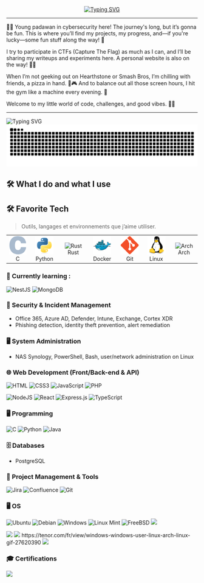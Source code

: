 <p align="center">
  <a href="https://git.io/typing-svg">
    <img src="https://readme-typing-svg.herokuapp.com?font=Manufacturing+Consent&size=40&pause=1000&color=14FF19&center=true&vCenter=true&width=700&height=100&duration=5000&multiline=false&lines=...you+found+this+place;curiosity+or+mistake%3F;either+way...+you%27re+here.;hello%2C+I+am+Louis+%F0%9F%A7%91%E2%80%8D%F0%9F%92%BB;cybersecurity+padawan+%E2%80%94+still+learning;CTFs.+root-me.+chaos.+always+chaos.;Smash+Bros%2C+code+%26+%F0%9F%8D%95+%E2%80%94+the+holy+trinity;I+train+at+night+like+a+machine+%F0%9F%92%AA;one+day...+this+will+be+legendary." alt="Typing SVG" />
  </a>
</p>

-----------------------------------------------------------------------

👨‍💻 Young padawan in cybersecurity here! The journey's long, but it’s gonna be fun.
This is where you’ll find my projects, my progress, and—if you're lucky—some fun stuff along the way! 🎉

I try to participate in CTFs (Capture The Flag) as much as I can, and I’ll be sharing my writeups and experiments here. A personal website is also on the way! 🚧🌐

When I’m not geeking out on Hearthstone or Smash Bros, I’m chilling with friends, a pizza in hand. 🍕🎮 And to balance out all those screen hours, I hit the gym like a machine every evening. 💪

Welcome to my little world of code, challenges, and good vibes. 🔐✨

-----------------------------------------------------------------------



<a href="https://git.io/typing-svg">
  <img align="left" src="https://readme-typing-svg.herokuapp.com?font=Manufacturing+Consent&size=40&pause=1000&color=14FF19&center=false&vCenter=false&width=600&lines=Snake.exe+is+running...+consuming+commits" alt="Typing SVG" />
</a>

<picture>
  <source media="(prefers-color-scheme: dark)" srcset="https://raw.githubusercontent.com/MrWolfeez/MrWolfeez/output/github-snake-dark.svg" />
  <source media="(prefers-color-scheme: light)" srcset="https://raw.githubusercontent.com/MrWolfeez/MrWolfeez/output/github-snake.svg" />
  <img alt="GitHub contribution snake" src="https://raw.githubusercontent.com/MrWolfeez/MrWolfeez/output/github-snake.svg" />
</picture>


## 🛠 What I do and what I use

## 🛠️ Favorite Tech

> Outils, langages et environnements que j’aime utiliser.

<table>
  <tr>
    <td align="center" width="96">
      <img src="https://raw.githubusercontent.com/devicons/devicon/master/icons/c/c-original.svg" width="48" height="48" alt="C" />
      <br>C
    </td>
    <td align="center" width="96">
      <img src="https://raw.githubusercontent.com/devicons/devicon/master/icons/python/python-original.svg" width="48" height="48" alt="Python" />
      <br>Python
    </td>
    <td align="center" width="96">
      <img src="https://cdn.jsdelivr.net/gh/devicons/devicon@latest/icons/rust/rust-original.svg" width="48" height="48" alt="Rust" />
      <br>Rust
    </td>
    <td align="center" width="96">
      <img src="https://raw.githubusercontent.com/devicons/devicon/master/icons/docker/docker-original.svg" width="48" height="48" alt="Docker" />
      <br>Docker
    </td>
    <td align="center" width="96">
      <img src="https://raw.githubusercontent.com/devicons/devicon/master/icons/git/git-original.svg" width="48" height="48" alt="Git" />
      <br>Git
    </td>
    <td align="center" width="96">
      <img src="https://raw.githubusercontent.com/devicons/devicon/master/icons/linux/linux-original.svg" width="48" height="48" alt="Linux" />
      <br>Linux
    </td>
    <td align="center" width="96">
      <img src="https://cdn.jsdelivr.net/gh/devicons/devicon@latest/icons/archlinux/archlinux-original.svg" width="48" height="48" alt="Arch" />
      <br>Arch
    </td>
  </tr>
</table>


### 📖 Currently learning :

![NestJS](https://img.shields.io/badge/nestjs-%23E0234E.svg?style=for-the-badge&logo=nestjs&logoColor=white)
![MongoDB](https://img.shields.io/badge/MongoDB-%234ea94b.svg?style=for-the-badge&logo=mongodb&logoColor=white)

### 🔐 Security & Incident Management
- Office 365, Azure AD, Defender, Intune, Exchange, Cortex XDR
- Phishing detection, identity theft prevention, alert remediation

### 🖥️ System Administration
- NAS Synology, PowerShell, Bash, user/network administration on Linux

### 🌐 Web Development (Front/Back-end & API)

![HTML](https://img.shields.io/badge/HTML-239120?style=for-the-badge&logo=html5&logoColor=white)
![CSS3](https://img.shields.io/badge/css3-%231572B6.svg?style=for-the-badge&logo=css3&logoColor=white)
![JavaScript](https://img.shields.io/badge/JavaScript-F7DF1E?style=for-the-badge&logo=javascript&logoColor=black)
![PHP](https://img.shields.io/badge/PHP-777BB4?style=for-the-badge&logo=php&logoColor=white)

![NodeJS](https://img.shields.io/badge/Node.js-43853D?style=for-the-badge&logo=node.js&logoColor=white)
![React](https://img.shields.io/badge/React-20232A?style=for-the-badge&logo=react&logoColor=61DAFB)
![Express.js](https://img.shields.io/badge/express.js-%23404d59.svg?style=for-the-badge&logo=express&logoColor=%2361DAFB)
![TypeScript](https://img.shields.io/badge/typescript-%23007ACC.svg?style=for-the-badge&logo=typescript&logoColor=white)

### 🖥️ Programming

![C](https://img.shields.io/badge/C-00599C?style=for-the-badge&logo=c&logoColor=white)
![Python](https://img.shields.io/badge/Python-3776AB?style=for-the-badge&logo=python&logoColor=white)
![Java](https://img.shields.io/badge/Java-ED8B00?style=for-the-badge&logo=openjdk&logoColor=white)



### 🗄️ Databases
- PostgreSQL

### 📂 Project Management & Tools

![Jira](https://img.shields.io/badge/Jira-0052CC?style=for-the-badge&logo=jira&logoColor=white)
![Confluence](https://img.shields.io/badge/Confluence-172B4D?style=for-the-badge&logo=confluence&logoColor=white)
![Git](https://img.shields.io/badge/Git-F05032?style=for-the-badge&logo=git&logoColor=white)




### 🖥️ OS

![Ubuntu](https://img.shields.io/badge/Ubuntu-E95420?style=for-the-badge&logo=ubuntu&logoColor=white)
![Debian](https://img.shields.io/badge/Debian-A81D33?style=for-the-badge&logo=debian&logoColor=white)
![Windows](https://img.shields.io/badge/Windows-0078D6?style=for-the-badge&logo=windows&logoColor=white)
![Linux Mint](https://img.shields.io/badge/Linux%20Mint-87CF3E?style=for-the-badge&logo=Linux%20Mint&logoColor=white)
![FreeBSD](https://img.shields.io/badge/-FreeBSD-%23870000?style=for-the-badge&logo=freebsd&logoColor=white)
<img src="https://media3.giphy.com/media/v1.Y2lkPTc5MGI3NjExZHF2MHNuajY2YXU2bmx0cHVhdG14NHozZGV3OXNoNjRoM3M0ZHc5dCZlcD12MV9pbnRlcm5hbF9naWZfYnlfaWQmY3Q9Zw/nZ9OnDVJoEaLPlVRc1/giphy.gif" width="200" />

<img src="https://tenor.com/fr/view/windows-windows-user-linux-arch-linux-gif-27620390" />
<img src="https://tenor.com/fr/view/windows-windows-user-linux-arch-linux-gif-27620390" />
https://tenor.com/fr/view/windows-windows-user-linux-arch-linux-gif-27620390
<img src="https://media2.giphy.com/media/v1.Y2lkPTc5MGI3NjExcXQ5MnI3OGk2c2dqb21lN3lnNXdjNmJ1bTMwNzFoNGRjZ3VnYXZyNSZlcD12MV9pbnRlcm5hbF9naWZfYnlfaWQmY3Q9Zw/3og0ICG4WxdKSRzE3K/giphy.gif" />


### 🎓 Certifications
<img src="https://www.gifgratis.net/gifs_animes/travaux_en_cours/35.gif" />

